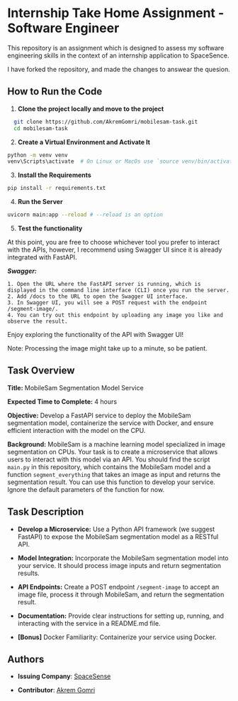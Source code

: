 # Internship Take Home Assignment - Software Engineer

This repository is an assignment which is designed to assess my software engineering skills in the context of an internship application to SpaceSence.

I have forked the repository, and made the changes to answear the quesion.

## How to Run the Code

1. **Clone the project locally and move to the project**

```bash
  git clone https://github.com/AkremGomri/mobilesam-task.git
  cd mobilesam-task
```

2. **Create a Virtual Environment and Activate It**

```bash
python -m venv venv
venv\Scripts\activate  # On Linux or MacOs use `source venv/bin/activate`
```

3. **Install the Requirements**

```bash
pip install -r requirements.txt
```

4. **Run the Server**
```bash
uvicorn main:app --reload # --reload is an option
```

5. **Test the functionality**
   
At this point, you are free to choose whichever tool you prefer to interact with the APIs, however, I recommend using Swagger UI since it is already integrated with FastAPI.

***Swagger:***

    1. Open the URL where the FastAPI server is running, which is displayed in the command line interface (CLI) once you run the server.
    2. Add /docs to the URL to open the Swagger UI interface.
    3. In Swagger UI, you will see a POST request with the endpoint /segment-image/.
    4. You can try out this endpoint by uploading any image you like and observe the result.
Enjoy exploring the functionality of the API with Swagger UI!

Note: Processing the image might take up to a minute, so be patient.

## Task Overview

**Title:** MobileSam Segmentation Model Service

**Expected Time to Complete:** 4 hours

**Objective:** Develop a FastAPI service to deploy the MobileSam segmentation model, containerize the service with Docker, and ensure efficient interaction with the model on the CPU.

**Background:**
MobileSam is a machine learning model specialized in image segmentation on CPUs. Your task is to create a microservice that allows users to interact with this model via an API. You should find the script `main.py` in this repository, which contains the MobileSam model and a function `segment_everything` that takes an image as input and returns the segmentation result. You can use this function to develop your service. Ignore the default parameters of the function for now.

## Task Description

- **Develop a Microservice:** Use a Python API framework (we suggest FastAPI) to expose the MobileSam segmentation model as a RESTful API.
  
- **Model Integration:** Incorporate the MobileSam segmentation model into your service. It should process image inputs and return segmentation results.
  
- **API Endpoints:** Create a POST endpoint `/segment-image` to accept an image file, process it through MobileSam, and return the segmentation result.
  
- **Documentation:** Provide clear instructions for setting up, running, and interacting with the service in a README.md file.

- **[Bonus]** Docker Familiarity: Containerize your service using Docker.


## Authors

- **Issuing Company**: [SpaceSense](https://github.com/rohan-spacesense)

- **Contributor**: [Akrem Gomri](https://github.com/AkremGomri/)

